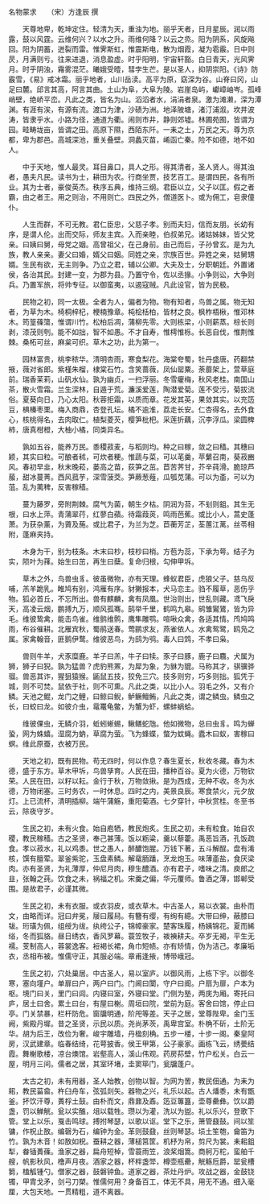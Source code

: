 名物蒙求　　（宋）方逢辰 撰 

　　天尊地卑，乾坤定住。轻清为天，重浊为地。丽乎天者，日月星辰。润以雨露，鼓以风霆。云维何兴？以水之升。雨维何降？以云之烝。阳为阴系，风旋飚回。阳为阴蓄，迸裂而雷。惟霁斯虹，惟震斯电，散为烟霞，凝为雹霰。日中则昃，月满则亏。往来进退，消息盈虚。时乎阳明，宇宙轩豁。白日青天，光风霁月。时乎阴浊，霿雾混茫。曦娥受曀，彗孛生芒。是以圣人，抑阴崇阳。《诗》防霰雪，《易》戒冰霜。丽乎地者，山川岳渎。高平为原，窈深为谷。山脊曰冈，山足曰麓。邱言其高，阿言其曲。土山为阜，大阜为陵。岩崖岛屿，巘嶂岫岑。孤峰峭壁，绝峤平峦。凡此之类，皆名为山。滔滔者水，涓涓者泉。激为滩濑，深为潭渊。有涯有涘，有源有流。渡口为津，沙碛为洲。地泽陂塘，渚汀浦溆。坎井波涛，皆隶乎水。小路为径，通道为衢。闹则市井，静则郊墟。林圃苑囿，皆谓为园。畦畴垅亩，皆谓之田。高原下隰，西陌东阡。一耒之土，万民之天。尊为京都，卑为郡邑。高城深池，重关叠壁。洞蠡灭苗，崤函亡秦。险不如德，地不如人。 

　　中于天地，惟人最灵。耳目鼻口，具人之形。得其清者，圣人贤人。得其浊者，愚夫凡民。读书为士，耕田为农。行商坐贾，技艺百工。是谓四民，各有所业。其为士者，豪俊英杰。秩序五典，维持三纲。君臣以立，父子以匡。假之者霸，由之者王。用之则治，不用则亡。四民之外，僧道医卜。或为佣工，皂隶僮仆。 

　　人生而群，不可无教。君仁臣忠，父慈子孝。别而夫妇，信而友朋。长幼有序，是谓人伦。出而交际，师友主宾。入而亲睦，伯叔弟兄。诸姑姊妹，皆父党亲。曰姨曰舅，母党之姻。高曾祖父，在己身前。由己而后，子孙曾玄。是为九族，教人亲亲。妻父曰婚，婿父曰姻。同姓之亲，宗族百世。异姓之亲，姑舅甥婿。生民有欲，无主则争。乃立之君，辅以公卿。大夫及士，分职朝廷。外置诸侯，各治其民。封建一变，为郡为县。乃置守令，佐以丞掾。小争则讼，大争则兵。乃置军旅，将帅专征。以御蛮夷，以遏寇贼。凡此设官，皆为民极。 

　　民物之初，同一太极。全者为人，偏者为物。物有知者，鸟兽之属。物无知者，为草为木。椅桐梓杞，楩楠豫章。杶桧栝柏，皆材之良。枫柞梧楸，惟邓林木。筠篁蓧簜，惟谓川竹。松柏后凋，蒲柳先零。大则栋梁，小则薪蒸。棕长则剥，漆茂则刳。能不如拙，智不如愚。不才自寿，惟樗惟栎。长恶自伐，惟荆惟棘。桑柘可丝，麻枲可织。草木之功，此为第一。 

　　园林富贵，桃李秾华。清明杏雨，寒食梨花。海棠夸蜀，牡丹盛唐。药翻禁掖，薇对省郎。紫槿朱榴，棣棠石竹。含笑蔷薇，凤仙罂粟。荼蘼架上，萱草庭前。瑞香茉莉，山矾水仙。孰为幽贞，一扫浮丽。冬雪癯梅，秋风老桂。南国山茶，散火雪霜。兰生深林，自遁于荒。濂溪爱莲，陶潜爱菊。莲不受污，菊拔流俗。夏葵向日，乃心太阳。秋蓉拒霜，以质而章。花发其英，果敛其实。以充笾豆，椇榛枣栗。梅入商鼎，杏登孔坛。橘不逾淮，荔走长安。仁杏得名，去外食心，核桃得名，去肉取仁。植梨菱芡，樱笋枇杷。采莲折藕，沉李浮瓜。梁圆椑柿，唐真柑橙，大柚小橘，同类异名。 

　　孰如五谷，能养万民。黍稷菽麦，与稻则均。种之曰稼，敛之曰穑。其穗曰颖，其实曰粒。可酿者秫，可炊者粳。惟蔬与菜，可以芼羹，苹蘩召南，葵菽豳风。春初早韭，秋末晚菘，蒌高之苗，荻笋之茁。苣苦荠甘，芥辛莼滑。脆琼芦菔，甜冰蔓菁。西风菰芋，深雪菠茭。笋蕨葱薤，瓜瓠苋蒲。可以为齑，可以为菹。乱为荑稗，反害稼穑。 

　　蔓为藤罗，旁附荆棘。腐气为菌，朝生夕枯。阴润为苔，不刬则鉏。其生无根，曰水上萍。青蒲翠荇，红蓼白蘋。待霜葭菼，鸣雨芭蕉。或比小人，蒿史蓬萧。为获杂薰，为薋及葹。或比君子，为兰为芝。苣蘅芳芷，荃蕙江蓠。丝苓相附，蓬麻夹持。 

　　木身为干，别为枝条。木末曰杪，枝杪曰梢。方苞为蕊，下承为萼。结子为实，陨叶为萚。始生曰茁，再生曰蘖。复命归根，勾伸甲坼。 

　　草木之外，鸟兽虫豸。彼虽微物，亦有天理。蜂蚁君臣，虎狼父子。慈乌反哺，羔羊跪乳。睢鸠有别，鸿雁有序。豺獭报本，犬马恋主。驺不履草，恶伤乎物。狐必首丘，不忘所出。兽有麒麟，禽有凤凰。世治则出，世乱则藏。鸢飞戾天，高凌云烟，鹏搏九万，顺风孤骞。鹄举千里，鹤鸣九皋。鹓雏鸑鷟，皆为异毛。维彼鸷禽，能击鸟雀。维鹯维鹘，鹰隼雕鹗。喧啾众禽，各适其情。鸤鸠鸣雨，布谷催耕。北雁宾秋，蜀鹃送春。莺鹂求友，燕雀依人。水禽鸳鹭，鸥凫之属。家禽翰音，匪鹅伊鹜。维彼恶鸟，为鸱为鸮。毒人曰鸩，不孝曰枭。 

　　兽则牛羊，犬豕糜鹿。羊子曰羔，牛子曰犊。豕子曰豚，鹿子曰麛。犬属为狮，狮子曰猊。孰为猛兽？虎豹熊罴，为犀为象，为貅为貔。马称其才，骐骥骅骝。兽恶其诈，猩狙猿猴。鼫鼠五技，狡免三穴。技多则穷，巧多则拙。狐凭于城，则不可焚。鼠依于社，则不可熏。凡此之类，以比小人。羽毛之外，又有介鳞。天池之鲲，龙门之鲤，曰鲸曰鲵，鲈鳜鳣鲔，凡此之类，谓之鳞虫。鳞虫之长，曰蛟曰龙。如彼介虫，鼋鼍龟鳖，为蟹为虾，螺蚌蜗蛤。 

　　维彼倮虫，无鳞介羽，蚯蚓蜥蜴，鳅鳝蛇虺。他如微物，总曰虫豸。鸣为蝉蛩，网为蛛蟢。湿腐为蚋，草腐为萤。飞为蜂蝶，螫为蚊蝇。蠹木曰蚁，害稼曰螟。维此原蚕，衣被万民。 

　　天地之初，既有民物。苟无四时，何以作息？春生夏长，秋收冬藏。春为木德，盛于东方。草木甲坼，鸟兽孳育。人民在田，播种百谷。夏为火德，万物钦荣。人民在田，以籽以耘。金行于秋，万物敛揪。是为西成，无种不收。冬为水德，万物闭塞。三时务农，一时休息。四时之内，美景良辰。寒食禁火，元夕放灯。上已流杯，清明插柳。端午蒲觞，重阳菊酒。七夕穿针，中秋赏桂。冬至书云，除夜守岁。 

　　生民之初，未有火食。始自庖牺，教民炮炙。生民之初，未有粒食。始自农稷，教民稼穑。古之圣贤，奉己甚薄。饭以粝粱，羹以藜藿。禹恶旨酒，孔饭疏食。孝以菽水，礼以鸡黍。世之愚人，醉醲饱腥。万钱下著，五斗解酲。盘有淆核，馔有膻荤。翠釜紫驼，玉盘素鳞。解鼋胹蹯，烹龙炮玉。味薄齑盐，食厌梁肉。亦有圣贤，为礼薄厚，仲尼月肉，穆生醴酒。亦有君子，嗜味之清。庾郎之韭，张翰之莼。饮食之未，祸福之机。宋羹之偏，华元覆师。鲁酒之薄，邯郸受围。是故君子，必谨其微。 

　　生民之初，未有衣服。或衣羽皮，或衣草木。中古圣人，易以衣裳。由朴而文，由略而详。冠曰弁冕，屦曰履舄。有簪有缨，有绚有繶。大带曰绅，蔽膝曰韨。珩璜为佩，组绶为绂。纨绔公子，锦幛豪家。楚客珠履，杨姨锦花。夏而絺绤，冬而狐貉。昼日绣衣，香风罗幕。蓑笠牧子，袯襫耕夫。卒岁无褐，平生无襦。芰制高人，蓉裳逸客。裋褐长裙，角巾短帻。亦有矫情，伪为洁己。孝廉垢衣，丞相布被。惟儒守正，其服必端。章甫逢掖，博带峨冠。 

　　生民之初，穴处巢居。中古圣人，易以室庐。以御风雨，上栋下宇。以御冬寒，塞向墐户。单扉曰户，两户曰门。门阃曰闑，守户曰阍。户扇为扉，户本为枢。境门曰关，里门曰闾。内寝曰室，外寝曰堂。门侧为塾，两庑为厢。寄托曰庐，居土曰舍。累土曰台，有屋曰榭。周垣曰院，堂前为庭。客舍曰馆，停止曰亭。门关禁暴，栏杆防危。窗牖明通，阶戺等差。天子之居，堂尊陛卑。金门玉阙，紫殿丹墀。昔之圣贤，示民以质。尧尚茅茨，禹卑宫室。朴桷不斫，土阶无华。胡为后王，改俭为奢。峻宇雕墙，丹楹刻桷。五步一楼，十步一阁。秦皇阿房，汉武建章。临春结绮，花萼披香。侯王甲第，公子豪家。画栋飞云，绣甍结霞。舞榭歌楼，凉台燠馆。岩壑高人，溪山伟观。药房荪壁，竹户松关。白云一屋，明月三间。儒者之居，其室环堵，圭窦筚门，瓮牖蓬户。 

　　太古之初，未有用器，圣人始教，创物以智。为网为罟，教民佃通。为耒为耜，教民菑畲。杵臼舟车，弦弧剡矢。器物之兴，礼乐以起。古人燔黍，未有甑釜。抔饮汗尊，蕢桴土鼓。由朴而文，鼎鼐及鼒。笾豆篿簋，壶尊罍彝。饮以爵盏，罚以觯觥。瓮以实醢，俎以载牲。瓒以为灌，洗以为盥。礼以乐兴，登歌下管。堂上以乐，戛击鸣球。搏拊琴瑟，以歌以讴。堂下之乐，箫管鼗鼓。间以笙镛，作柷止敔。编磬为石，编钟为金。革则鼓鼗，丝则琴瑟。埙土笙匏，龠笛为竹。孰为木音！如敔如柷。蚕耕之器，薄槌筥筐。机杼为帛，剪尺为裳。耒耜鉏犁，畚锸蕢蓧。渔家之器，扁舟短棹，雪蓑雨笠，浪桨烟篙。商舸万柁，蛮舶千艘，帆影秋风，橹声月夜。酒家之器，杯柈盏斝，樽壶瓶罍，觥觞卮爵，罂瓮槽篘，榼觚锺勺。僧家之器，鼓磐钟鱼。道家之器，茶灶丹炉。攻战之器，金鼓铙镯，甲胄戈矛，剑弓刀槊。惟儒何用？身备百工，体无不具，用无不通。细入毫厘，大包天地。一贯精粗，道不离器。 

